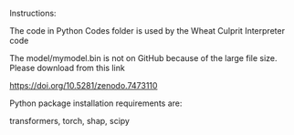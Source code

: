 Instructions:

The code in Python Codes folder is used by the Wheat Culprit Interpreter code

The model/mymodel.bin is not on GitHub because of the large file size. Please download from this link

https://doi.org/10.5281/zenodo.7473110

Python package installation requirements are:

transformers, torch, shap, scipy


